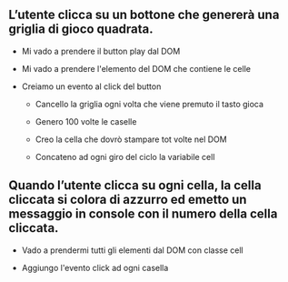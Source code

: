 ## L’utente clicca su un bottone che genererà una griglia di gioco quadrata.

  - Mi vado a prendere il button play dal DOM

  - Mi vado a prendere l'elemento del DOM che contiene le celle

  - Creiamo un evento al click del button

    - Cancello la griglia ogni volta che viene premuto il tasto gioca

    - Genero 100 volte le caselle

    - Creo la cella che dovrò stampare tot volte nel DOM

    - Concateno ad ogni giro del ciclo la variabile cell

## Quando l’utente clicca su ogni cella, la cella cliccata si colora di azzurro ed emetto un messaggio in console con il numero della cella cliccata.

  - Vado a prendermi tutti gli elementi dal DOM con classe cell

  - Aggiungo l'evento click ad ogni casella
